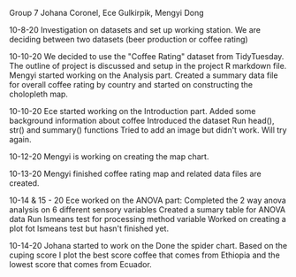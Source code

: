 Group 7
Johana Coronel, Ece Gulkirpik, Mengyi Dong

10-8-20 Investigation on datasets and set up working station.
  We are deciding between two datasets (beer production or coffee rating)

10-10-20 We decided to use the "Coffee Rating" dataset from TidyTuesday.
  The outline of project is discussed and setup in the project R markdown file.
  Mengyi started working on the Analysis part. Created a summary data file for overall coffee rating by country and started on constructing the cholopleth map.

10-10-20 Ece started working on the Introduction part. 
  Added some background information about coffee
  Introduced the dataset
  Run head(), str() and summary() functions
  Tried to add an image but didn't work. Will try again. 
  
10-12-20 Mengyi is working on creating the map chart.

10-13-20 Mengyi finished coffee rating map and related data files are created.

10-14 & 15 - 20 Ece worked on the ANOVA part:
  Completed the 2 way anova analysis on 6 different sensory variables 
  Created a sumary table for ANOVA data
  Run lsmeans test for processing method variable 
  Worked on creating a plot fot lsmeans test but hasn't finished yet.
  
  10-14-20 Johana started to work on the 
Done the spider chart. Based on the cuping score I plot the best score coffee that comes from Ethiopia and the lowest score that comes from Ecuador. 

